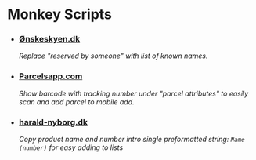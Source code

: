 # Monkey Scripts

- ### [Ønskeskyen.dk](https://xn--nskeskyen-k8a.dk/)
  _Replace "reserved by someone" with list of known names._

- ### [Parcelsapp.com](https://parcelsapp.com)
  _Show barcode with tracking number under "parcel attributes" to easily scan and add parcel to mobile add._

- ### [harald-nyborg.dk](https://harald-nyborg.dk)
  _Copy product name and number intro single preformatted string: `Name (number)` for easy adding to lists_
